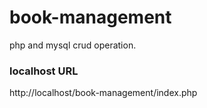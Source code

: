 # book-management
php and mysql crud operation.

### localhost URL
http://localhost/book-management/index.php
